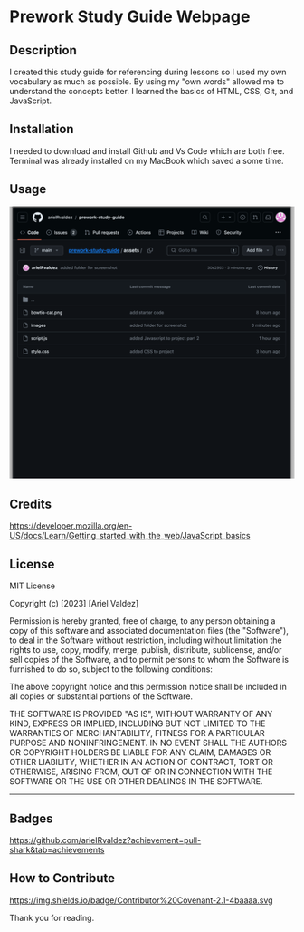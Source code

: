 # Prework Study Guide Webpage

## Description

I created this study guide for referencing during lessons so I used my own vocabulary as much as possible. By using my "own words" allowed me to understand the concepts better. I learned the basics of HTML, CSS, Git, and JavaScript.

## Installation

I needed to download and install Github and Vs Code which are both free. Terminal was already installed on my MacBook which saved a some time. 

## Usage

![Alt text](image.png)

## Credits

https://developer.mozilla.org/en-US/docs/Learn/Getting_started_with_the_web/JavaScript_basics

## License

MIT License

Copyright (c) [2023] [Ariel Valdez]

Permission is hereby granted, free of charge, to any person obtaining a copy
of this software and associated documentation files (the "Software"), to deal
in the Software without restriction, including without limitation the rights
to use, copy, modify, merge, publish, distribute, sublicense, and/or sell
copies of the Software, and to permit persons to whom the Software is
furnished to do so, subject to the following conditions:

The above copyright notice and this permission notice shall be included in all
copies or substantial portions of the Software.

THE SOFTWARE IS PROVIDED "AS IS", WITHOUT WARRANTY OF ANY KIND, EXPRESS OR
IMPLIED, INCLUDING BUT NOT LIMITED TO THE WARRANTIES OF MERCHANTABILITY,
FITNESS FOR A PARTICULAR PURPOSE AND NONINFRINGEMENT. IN NO EVENT SHALL THE
AUTHORS OR COPYRIGHT HOLDERS BE LIABLE FOR ANY CLAIM, DAMAGES OR OTHER
LIABILITY, WHETHER IN AN ACTION OF CONTRACT, TORT OR OTHERWISE, ARISING FROM,
OUT OF OR IN CONNECTION WITH THE SOFTWARE OR THE USE OR OTHER DEALINGS IN THE
SOFTWARE.

---

## Badges

https://github.com/arielRvaldez?achievement=pull-shark&tab=achievements


## How to Contribute

https://img.shields.io/badge/Contributor%20Covenant-2.1-4baaaa.svg


Thank you for reading.
